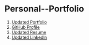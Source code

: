 # Personal--Portfolio
1. [Updated Portfolio](#updated-portfolio)
2. [GitHub Profile](#updated-github-profile)
3. [Updated Resume](#updated-resume)
4. [Updated LinkedIn](#updated-linkedin)